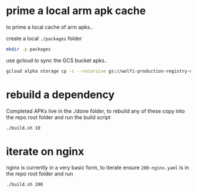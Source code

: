 # prime a local arm apk cache

to prime a local cache of arm apks..

create a local `./packages` folder

```sh
mkdir -p packages
```

use gcloud to sync the GCS bucket apks..

```sh
gcloud alpha storage cp -c --recursive gs://wolfi-production-registry-destination/os/aarch64 ./packages/
```



# rebuild a dependency

Completed APKs live in the ./done folder, to rebuild any of these copy into the repo root folder and run the build script

```sh
./build.sh 10
```


# iterate on nginx

nginx is currently in a very basic form, to iterate ensure `200-nginx.yaml` is in the repo root folder and run

```sh
./build.sh 200
```